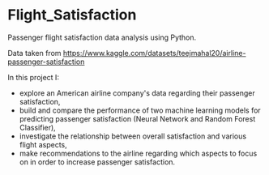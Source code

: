 # Flight_Satisfaction
Passenger flight satisfaction data analysis using Python.

Data taken from https://www.kaggle.com/datasets/teejmahal20/airline-passenger-satisfaction

In this project I:

- explore an American airline company's data regarding their passenger satisfaction,
- build and compare the performance of two machine learning models for predicting passenger satisfaction (Neural Network and Random Forest Classifier),
- investigate the relationship between overall satisfaction and various flight aspects,
- make recommendations to the airline regarding which aspects to focus on in order to increase passenger satisfaction.
